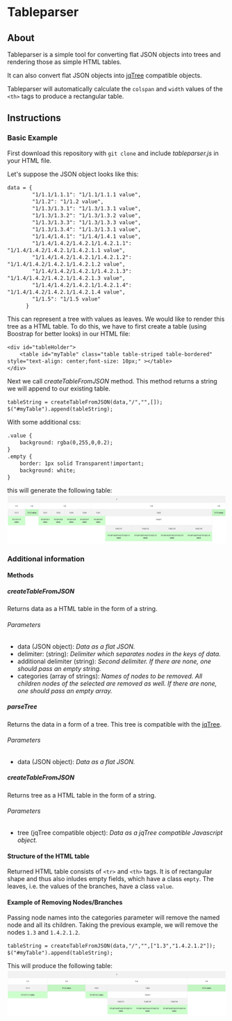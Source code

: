 # Tableparser

## About

Tableparser is a simple tool for converting flat JSON objects into trees and rendering those as simple HTML tables.

It can also convert flat JSON objects into [jqTree](https://mbraak.github.io/jqTree/) compatible objects. 

Tableparser will automatically calculate the `colspan` and `width` values of the `<th>` tags to produce a rectangular table.

## Instructions
### Basic Example

First download this repository with `git clone` and include *tableparser.js* in your HTML file.

Let's suppose the JSON object looks like this:
```
data = {
        "1/1.1/1.1.1": "1/1.1/1.1.1 value",
        "1/1.2": "1/1.2 value",
        "1/1.3/1.3.1": "1/1.3/1.3.1 value",
        "1/1.3/1.3.2": "1/1.3/1.3.2 value",
        "1/1.3/1.3.3": "1/1.3/1.3.3 value",
        "1/1.3/1.3.4": "1/1.3/1.3.1 value",
        "1/1.4/1.4.1": "1/1.4/1.4.1 value",
        "1/1.4/1.4.2/1.4.2.1/1.4.2.1.1": "1/1.4/1.4.2/1.4.2.1/1.4.2.1.1 value",
        "1/1.4/1.4.2/1.4.2.1/1.4.2.1.2": "1/1.4/1.4.2/1.4.2.1/1.4.2.1.2 value",
        "1/1.4/1.4.2/1.4.2.1/1.4.2.1.3": "1/1.4/1.4.2/1.4.2.1/1.4.2.1.3 value",
        "1/1.4/1.4.2/1.4.2.1/1.4.2.1.4": "1/1.4/1.4.2/1.4.2.1/1.4.2.1.4 value",
        "1/1.5": "1/1.5 value"
      }
```
This can represent a tree with values as leaves. We would like to render this tree as a HTML table. 
To do this, we have to first create a table (using Boostrap for better looks) in our HTML file:
```
<div id="tableHolder">
    <table id="myTable" class="table table-striped table-bordered" style="text-align: center;font-size: 10px;" ></table>
</div>
```
Next we call *createTableFromJSON* method. This method returns a string we will append to our existing table.
```
tableString = createTableFromJSON(data,"/","",[]);
$("#myTable").append(tableString);
```
With some additional css:
```
.value {
    background: rgba(0,255,0,0.2);
}
.empty {
    border: 1px solid Transparent!important;
    background: white;
}
```
this will generate the following table:
![](images/full.png?raw=true "Generated table")

### Additional information

#### Methods
##### createTableFromJSON
Returns data as a HTML table in the form of a string. 
###### Parameters
- data (JSON object): *Data as a flat JSON.*
- delimiter: (string): *Delimiter which separates nodes in the keys of data.*
- additional delimiter (string): *Second delimiter. If there are none, one should pass an empty string.*
- categories (array of strings): *Names of nodes to be removed. All children nodes of the selected are removed as well. If there are none, one should pass an empty array.*

##### parseTree
Returns the data in a form of a tree. This tree is compatible with the [jqTree](https://mbraak.github.io/jqTree/).
###### Parameters
- data (JSON object): *Data as a flat JSON.*

##### createTableFromJSON
Returns tree as a HTML table in the form of a string.
###### Parameters
- tree (jqTree compatible object): *Data as a jqTree compatible Javascript object.*

#### Structure of the HTML table
Returned HTML table consists of `<tr>` and `<th>` tags. It is of rectangular shape and thus also inludes empty fields, which have a class `empty`. The leaves, i.e. the values of the branches, have a class `value`.

#### Example of Removing Nodes/Branches
Passing node names into the categories parameter will remove the named node and all its children. Taking the previous example, we will remove the nodes `1.3` and `1.4.2.1.2`.
```
tableString = createTableFromJSON(data,"/","",["1.3","1.4.2.1.2"]);
$("#myTable").append(tableString);
```
This will produce the following table:
![](images/not-full.png?raw=true "Table with removed branches")
